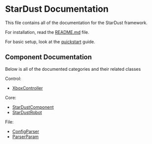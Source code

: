 # StarDust Documentation

This file contains all of the documentation for the StarDust framework.

For installation, read the [README.md](/README.md) file.

For basic setup, look at the [quickstart](/docs/quickstart.md) guide.

## Component Documentation

Below is all of the documented categories and their related classes

Control:
* [XboxController](/docs/control/XboxController.md)

Core:
* [StarDustComponent](/docs/core/StarDustComponent.md)
* [StarDustRobot](/docs/core/StarDustRobot.md)

File:
* [ConfigParser](/docs/file/ConfigParser.md)
* [ParserParam](/docs/file/ParserParam.md)